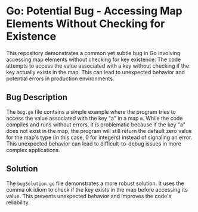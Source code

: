 # Go: Potential Bug - Accessing Map Elements Without Checking for Existence

This repository demonstrates a common yet subtle bug in Go involving accessing map elements without checking for key existence.  The code attempts to access the value associated with a key without checking if the key actually exists in the map.  This can lead to unexpected behavior and potential errors in production environments.

## Bug Description

The `bug.go` file contains a simple example where the program tries to access the value associated with the key "a" in a map `m`. While the code compiles and runs without errors, it is problematic because if the key "a" does not exist in the map, the program will still return the default zero value for the map's type (in this case, 0 for integers) instead of signaling an error. This unexpected behavior can lead to difficult-to-debug issues in more complex applications.

## Solution

The `bugSolution.go` file demonstrates a more robust solution. It uses the comma ok idiom to check if the key exists in the map before accessing its value. This prevents unexpected behavior and improves the code's reliability.
